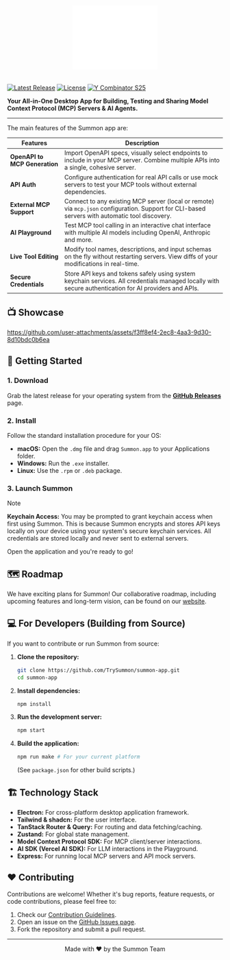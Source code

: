 <div align="center">
    <picture>
    <source media="(prefers-color-scheme: light)" srcset="./images/logo-light.svg">
    <source media="(prefers-color-scheme: dark)" srcset="./images/logo-dark.svg">
    <img alt="Summon Logo" src="images/logo-dark.svg" width="200px">
    </picture>
</div>

<br>

[![Latest Release](https://img.shields.io/github/v/release/TrySummon/summon-app?logo=github&color=brightgreen)](https://github.com/TrySummon/summon-app/releases)
[![License](https://img.shields.io/github/license/TrySummon/summon-app?color=blue&v=1)](https://github.com/TrySummon/summon-app/blob/main/LICENSE)
[![Y Combinator S25](https://img.shields.io/badge/Y%20Combinator-S25-orange)](https://www.ycombinator.com/companies?batch=S25)

**Your All-in-One Desktop App for Building, Testing and Sharing Model Context Protocol (MCP) Servers & AI Agents.**

---

The main features of the Summon app are:

| Features | Description |
|----------|-------------|
| **OpenAPI to MCP Generation** | Import OpenAPI specs, visually select endpoints to include in your MCP server. Combine multiple APIs into a single, cohesive server. |
| **API Auth** | Configure authentication for real API calls or use mock servers to test your MCP tools without external dependencies. |
| **External MCP Support** | Connect to any existing MCP server (local or remote) via `mcp.json` configuration. Support for CLI-based servers with automatic tool discovery. |
| **AI Playground** | Test MCP tool calling in an interactive chat interface with multiple AI models including OpenAI, Anthropic and more. |
| **Live Tool Editing** | Modify tool names, descriptions, and input schemas on the fly without restarting servers. View diffs of your modifications in real-time. |
| **Secure Credentials** | Store API keys and tokens safely using system keychain services. All credentials managed locally with secure authentication for AI providers and APIs. |

## 📺 Showcase

https://github.com/user-attachments/assets/f3ff8ef4-2ec8-4aa3-9d30-8d10bdc0b6ea

## 🚀 Getting Started

### 1. Download
Grab the latest release for your operating system from the [**GitHub Releases**](https://github.com/TrySummon/summon-app/releases) page.

### 2. Install
Follow the standard installation procedure for your OS:
*   **macOS:** Open the `.dmg` file and drag `Summon.app` to your Applications folder.
*   **Windows:** Run the `.exe` installer.
*   **Linux:** Use the `.rpm` or `.deb` package.

### 3. Launch Summon

> [!NOTE]
> **Keychain Access:** You may be prompted to grant keychain access when first using Summon. This is because Summon encrypts and stores API keys locally on your device using your system's secure keychain services. All credentials are stored locally and never sent to external servers.

Open the application and you're ready to go!

## 🗺️ Roadmap

We have exciting plans for Summon! Our collaborative roadmap, including upcoming features and long-term vision, can be found on our [website](https://www.trysummon.com/roadmap).

## 💻 For Developers (Building from Source)

If you want to contribute or run Summon from source:

1.  **Clone the repository:**
    ```bash
    git clone https://github.com/TrySummon/summon-app.git
    cd summon-app
    ```

2.  **Install dependencies:**
    ```bash
    npm install
    ```

3.  **Run the development server:**
    ```bash
    npm start
    ```

4.  **Build the application:**
    ```bash
    npm run make # For your current platform
    ```
    (See `package.json` for other build scripts.)

## 🏗️ Technology Stack

*   **Electron:** For cross-platform desktop application framework.
*   **Tailwind & shadcn:** For the user interface.
*   **TanStack Router & Query:** For routing and data fetching/caching.
*   **Zustand:** For global state management.
*   **Model Context Protocol SDK:** For MCP client/server interactions.
*   **AI SDK (Vercel AI SDK):** For LLM interactions in the Playground.
*   **Express:** For running local MCP servers and API mock servers.


## ❤️ Contributing

Contributions are welcome! Whether it's bug reports, feature requests, or code contributions, please feel free to:

1.  Check our [Contribution Guidelines](CONTRIBUTING.md).
2.  Open an issue on the [GitHub Issues page](https://github.com/TrySummon/summon-app/issues).
3.  Fork the repository and submit a pull request.

---

<p align="center">
  Made with ❤️ by the Summon Team
</p>
